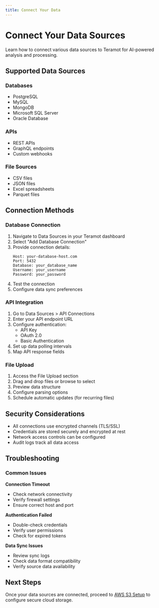 ```yaml
---
title: Connect Your Data
---
```


# Connect Your Data Sources

Learn how to connect various data sources to Teramot for AI-powered analysis and processing.

## Supported Data Sources

### Databases
- PostgreSQL
- MySQL
- MongoDB
- Microsoft SQL Server
- Oracle Database

### APIs
- REST APIs
- GraphQL endpoints
- Custom webhooks

### File Sources
- CSV files
- JSON files
- Excel spreadsheets
- Parquet files

## Connection Methods

### Database Connection

1. Navigate to Data Sources in your Teramot dashboard
2. Select "Add Database Connection"
3. Provide connection details:
   ```
   Host: your-database-host.com
   Port: 5432
   Database: your_database_name
   Username: your_username
   Password: your_password
   ```
4. Test the connection
5. Configure data sync preferences

### API Integration

1. Go to Data Sources > API Connections
2. Enter your API endpoint URL
3. Configure authentication:
   - API Key
   - OAuth 2.0
   - Basic Authentication
4. Set up data polling intervals
5. Map API response fields

### File Upload

1. Access the File Upload section
2. Drag and drop files or browse to select
3. Preview data structure
4. Configure parsing options
5. Schedule automatic updates (for recurring files)

## Security Considerations

- All connections use encrypted channels (TLS/SSL)
- Credentials are stored securely and encrypted at rest
- Network access controls can be configured
- Audit logs track all data access

## Troubleshooting

### Common Issues

**Connection Timeout**
- Check network connectivity
- Verify firewall settings
- Ensure correct host and port

**Authentication Failed**
- Double-check credentials
- Verify user permissions
- Check for expired tokens

**Data Sync Issues**
- Review sync logs
- Check data format compatibility
- Verify source data availability

## Next Steps

Once your data sources are connected, proceed to [AWS S3 Setup](./aws-bucket-setup) to configure secure cloud storage.